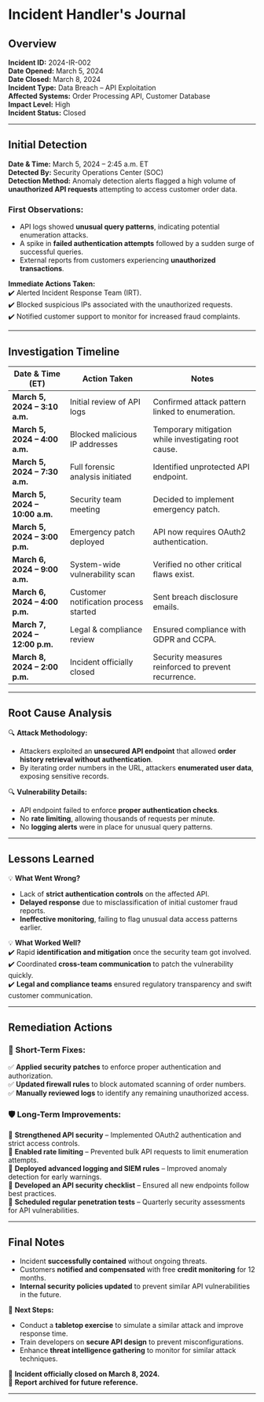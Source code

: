 # Incident Handler's Journal  

## Overview  
**Incident ID:** 2024-IR-002  
**Date Opened:** March 5, 2024  
**Date Closed:** March 8, 2024  
**Incident Type:** Data Breach – API Exploitation  
**Affected Systems:** Order Processing API, Customer Database  
**Impact Level:** High  
**Incident Status:** Closed  

---

## Initial Detection  
**Date & Time:** March 5, 2024 – 2:45 a.m. ET  
**Detected By:** Security Operations Center (SOC)  
**Detection Method:** Anomaly detection alerts flagged a high volume of **unauthorized API requests** attempting to access customer order data.  

### First Observations:  
- API logs showed **unusual query patterns**, indicating potential enumeration attacks.  
- A spike in **failed authentication attempts** followed by a sudden surge of successful queries.  
- External reports from customers experiencing **unauthorized transactions**.  

**Immediate Actions Taken:**  
✔️ Alerted Incident Response Team (IRT).  
✔️ Blocked suspicious IPs associated with the unauthorized requests.  
✔️ Notified customer support to monitor for increased fraud complaints.  

---

## Investigation Timeline  

| Date & Time (ET)  | Action Taken  | Notes  |
|-------------------|--------------|--------|
| **March 5, 2024 – 3:10 a.m.**  | Initial review of API logs | Confirmed attack pattern linked to enumeration. |
| **March 5, 2024 – 4:00 a.m.**  | Blocked malicious IP addresses | Temporary mitigation while investigating root cause. |
| **March 5, 2024 – 7:30 a.m.**  | Full forensic analysis initiated | Identified unprotected API endpoint. |
| **March 5, 2024 – 10:00 a.m.**  | Security team meeting | Decided to implement emergency patch. |
| **March 5, 2024 – 3:00 p.m.**  | Emergency patch deployed | API now requires OAuth2 authentication. |
| **March 6, 2024 – 9:00 a.m.**  | System-wide vulnerability scan | Verified no other critical flaws exist. |
| **March 6, 2024 – 4:00 p.m.**  | Customer notification process started | Sent breach disclosure emails. |
| **March 7, 2024 – 12:00 p.m.**  | Legal & compliance review | Ensured compliance with GDPR and CCPA. |
| **March 8, 2024 – 2:00 p.m.**  | Incident officially closed | Security measures reinforced to prevent recurrence. |

---

## Root Cause Analysis  
🔍 **Attack Methodology:**  
- Attackers exploited an **unsecured API endpoint** that allowed **order history retrieval without authentication**.  
- By iterating order numbers in the URL, attackers **enumerated user data**, exposing sensitive records.  

🔍 **Vulnerability Details:**  
- API endpoint failed to enforce **proper authentication checks**.  
- No **rate limiting**, allowing thousands of requests per minute.  
- No **logging alerts** were in place for unusual query patterns.  

---

## Lessons Learned  
💡 **What Went Wrong?**  
- Lack of **strict authentication controls** on the affected API.  
- **Delayed response** due to misclassification of initial customer fraud reports.  
- **Ineffective monitoring**, failing to flag unusual data access patterns earlier.  

💡 **What Worked Well?**  
✔️ Rapid **identification and mitigation** once the security team got involved.  
✔️ Coordinated **cross-team communication** to patch the vulnerability quickly.  
✔️ **Legal and compliance teams** ensured regulatory transparency and swift customer communication.  

---

## Remediation Actions  
### 🔧 Short-Term Fixes:  
✅ **Applied security patches** to enforce proper authentication and authorization.  
✅ **Updated firewall rules** to block automated scanning of order numbers.  
✅ **Manually reviewed logs** to identify any remaining unauthorized access.  

### 🛡️ Long-Term Improvements:  
🔹 **Strengthened API security** – Implemented OAuth2 authentication and strict access controls.  
🔹 **Enabled rate limiting** – Prevented bulk API requests to limit enumeration attempts.  
🔹 **Deployed advanced logging and SIEM rules** – Improved anomaly detection for early warnings.  
🔹 **Developed an API security checklist** – Ensured all new endpoints follow best practices.  
🔹 **Scheduled regular penetration tests** – Quarterly security assessments for API vulnerabilities.  

---

## Final Notes  
- Incident **successfully contained** without ongoing threats.  
- Customers **notified and compensated** with free **credit monitoring** for 12 months.  
- **Internal security policies updated** to prevent similar API vulnerabilities in the future.  

📌 **Next Steps:**  
- Conduct a **tabletop exercise** to simulate a similar attack and improve response time.  
- Train developers on **secure API design** to prevent misconfigurations.  
- Enhance **threat intelligence gathering** to monitor for similar attack techniques.  

📅 **Incident officially closed on March 8, 2024.**  
📁 **Report archived for future reference.**  

---
